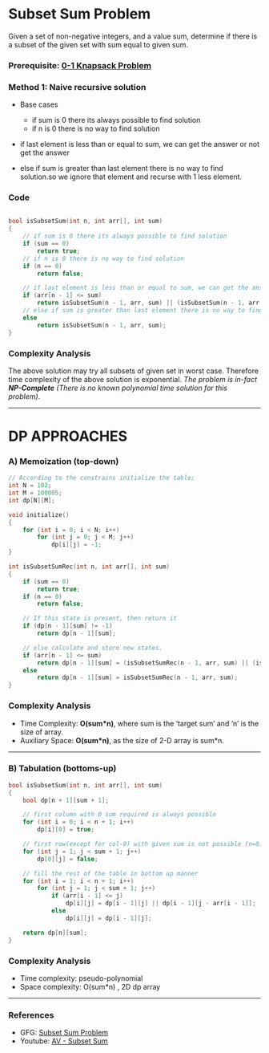 # Subset Sum Problem

Given a set of non-negative integers, and a value sum, determine if there is a subset of the given set with sum equal to given sum.

### Prerequisite: [0-1 Knapsack Problem](./AV1_01knapsack.md)

### Method 1: Naive recursive solution

- Base cases

  - if sum is 0 there its always possible to find solution
  - if n is 0 there is no way to find solution

- if last element is less than or equal to sum, we can get the answer or not get the answer
- else if sum is greater than last element there is no way to find solution.so we ignore that element and recurse with 1 less element.

### Code

```cpp

bool isSubsetSum(int n, int arr[], int sum)
{
    // if sum is 0 there its always possible to find solution
    if (sum == 0)
        return true;
    // if n is 0 there is no way to find solution
    if (n == 0)
        return false;

    // if last element is less than or equal to sum, we can get the answer or not get the answer
    if (arr[n - 1] <= sum)
        return isSubsetSum(n - 1, arr, sum) || (isSubsetSum(n - 1, arr, sum - arr[n - 1]));
    // else if sum is greater than last element there is no way to find solution
    else
        return isSubsetSum(n - 1, arr, sum);
}
```

### Complexity Analysis

The above solution may try all subsets of given set in worst case. Therefore time complexity of the above solution is exponential. _The problem is in-fact **NP-Complete** (There is no known polynomial time solution for this problem)_.

---

# DP APPROACHES

### A) Memoization (top-down)

```cpp
// According to the constrains initialize the table;
int N = 102;
int M = 100005;
int dp[N][M];

void initialize()
{
    for (int i = 0; i < N; i++)
        for (int j = 0; j < M; j++)
            dp[i][j] = -1;
}

int isSubsetSumRec(int n, int arr[], int sum)
{
    if (sum == 0)
        return true;
    if (n == 0)
        return false;

    // If this state is present, then return it
    if (dp[n - 1][sum] != -1)
        return dp[n - 1][sum];

    // else calculate and store new states.
    if (arr[n - 1] <= sum)
        return dp[n - 1][sum] = (isSubsetSumRec(n - 1, arr, sum) || (isSubsetSumRec(n - 1, arr, sum - arr[n - 1])));
    else
        return dp[n - 1][sum] = isSubsetSumRec(n - 1, arr, sum);
}
```

### Complexity Analysis

- Time Complexity: **O(sum\*n)**, where sum is the ‘target sum’ and ‘n’ is the size of array.
- Auxiliary Space: **O(sum\*n)**, as the size of 2-D array is sum\*n.

---

### B) Tabulation (bottoms-up)

```cpp
bool isSubsetSum(int n, int arr[], int sum)
{
    bool dp[n + 1][sum + 1];

    // first column with 0 sum required is always possible
    for (int i = 0; i < n + 1; i++)
        dp[i][0] = true;

    // first row(except for col-0) with given sum is not possible (n=0)
    for (int j = 1; j < sum + 1; j++)
        dp[0][j] = false;

    // fill the rest of the table in bottom up manner
    for (int i = 1; i < n + 1; i++)
        for (int j = 1; j < sum + 1; j++)
            if (arr[i - 1] <= j)
                dp[i][j] = dp[i - 1][j] || dp[i - 1][j - arr[i - 1]];
            else
                dp[i][j] = dp[i - 1][j];

    return dp[n][sum];
}
```

### Complexity Analysis

- Time complexity: pseudo-polynomial
- Space complexity: O(sum\*n) , 2D dp array

---

### References

- GFG: [Subset Sum Problem](https://www.geeksforgeeks.org/subset-sum-problem-dp-25/)
- Youtube: [AV - Subset Sum](https://www.youtube.com/watch?v=_gPcYovP7wc&list=PL_z_8CaSLPWekqhdCPmFohncHwz8TY2Go&index=7)
